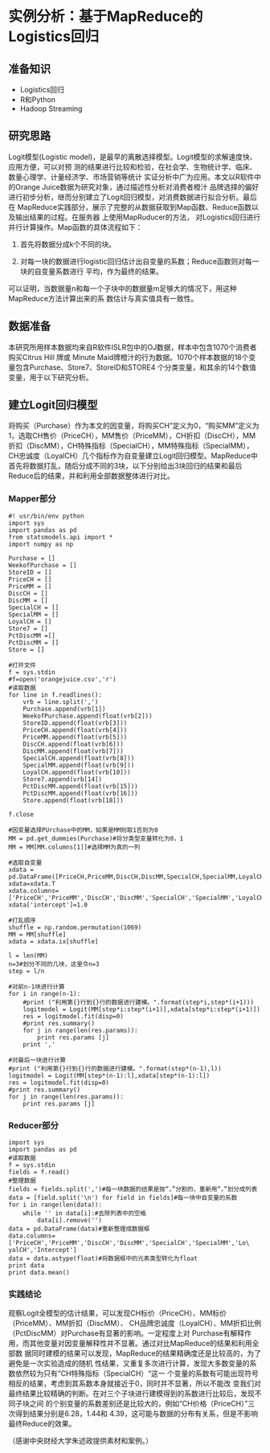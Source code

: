 # 实例分析：基于MapReduce的Logistics回归


## 准备知识

* Logistics回归
* R和Python
* Hadoop Streaming

## 研究思路

Logit模型(Logistic model)，是最早的离散选择模型。Logit模型的求解速度快、应用方便，可以对预
测的结果进行比较和检验，在社会学、生物统计学、临床、数量心理学、计量经济学、市场营销等统计
实证分析中广为应用。本文以R软件中的Orange Juice数据为研究对象，通过描述性分析对消费者橙汁
品牌选择的偏好进行初步分析，继而分别建立了Logit回归模型，对消费数据进行拟合分析。最后在
MapReduce实践部分，展示了完整的从数据获取到Map函数、Reduce函数以及输出结果的过程。在服务器
上使用MapRuducer的方法， 对Logistics回归进行并行计算操作。Map函数的具体流程如下：


1. 首先将数据分成k个不同的块。

2. 对每一块的数据进行logistic回归估计出自变量的系数；Reduce函数则对每一块的自变量系数进行
平均，作为最终的结果。

可以证明，当数据量n和每一个子块中的数据量m足够大的情况下，用这种MapReduce方法计算出来的系
数估计与真实值具有一致性。


## 数据准备

本研究所用样本数据均来自R软件ISLR包中的OJ数据，样本中包含1070个消费者购买Citrus Hill 牌或
Minute Maid牌橙汁的行为数据。1070个样本数据的18个变量包含Purchase、Store7、StoreID和STORE4
个分类变量，和其余的14个数值变量，用于以下研究分析。

## 建立Logit回归模型

将购买（Purchase）作为本文的因变量，将购买CH”定义为0，“购买MM”定义为1，选取CH售价（PriceCH），MM售价（PriceMM），CH折扣（DiscCH），MM折扣（DiscMM），CH特殊指标（SpecialCH），MM特殊指标（SpecialMM），CH忠诚度（LoyalCH）几个指标作为自变量建立Logit回归模型。MapReduce中首先将数据打乱，随后分成不同的3块，以下分别给出3块回归的结果和最后Reduce后的结果，并和利用全部数据整体进行对比。


### Mapper部分


	#! usr/bin/env python
	import sys
	import pandas as pd
	from statsmodels.api import *
	import numpy as np

	Purchase = []
	WeekofPurchase = []
	StoreID = []
	PriceCH = []
	PriceMM = []
	DiscCH = []
	DiscMM = []
	SpecialCH = []
	SpecialMM = []
	LoyalCH = []
	Store7 = []
	PctDiscMM =[]
	PctDiscMM = []
	Store = []

	#打开文件
	f = sys.stdin
	#f=open('orangejuice.csv','r')
	#读取数据
	for line in f.readlines():
	    vrb = line.split(',')
	    Purchase.append(vrb[1])
	    WeekofPurchase.append(float(vrb[2]))
	    StoreID.append(float(vrb[3]))
	    PriceCH.append(float(vrb[4]))
	    PriceMM.append(float(vrb[5]))
	    DiscCH.append(float(vrb[6]))
	    DiscMM.append(float(vrb[7]))
	    SpecialCH.append(float(vrb[8]))
	    SpecialMM.append(float(vrb[9]))
	    LoyalCH.append(float(vrb[10]))
	    Store7.append(vrb[14])
	    PctDiscMM.append(float(vrb[15]))
	    PctDiscMM.append(float(vrb[16]))
	    Store.append(float(vrb[18]))

	f.close

	#因变量选择PUrchase中的MM，如果是MM则取1否则为0
	MM = pd.get_dummies(Purchase)#将分类型变量转化为0，1
	MM = MM[MM.columns[1]]#选择MM为真的一列

	#选取自变量
	xdata = pd.DataFrame([PriceCH,PriceMM,DiscCH,DiscMM,SpecialCH,SpecialMM,LoyalCH])
	xdata=xdata.T
	xdata.columns=['PriceCH','PriceMM','DiscCH','DiscMM','SpecialCH','SpecialMM','LoyalCH']
	xdata['intercept']=1.0

	#打乱顺序
	shuffle = np.random.permutation(1069)
	MM = MM[shuffle]
	xdata = xdata.ix[shuffle]

	l = len(MM)
	n=3#划分不同的几块，这里令n=3
	step = l/n

	#对前n-1块进行计算
	for i in range(n-1):
	    #print ("利用第{}行到{}行的数据进行建模。".format(step*i,step*(i+1)))
	    logitmodel = Logit(MM[step*i:step*(i+1)],xdata[step*i:step*(i+1)])
	    res = logitmodel.fit(disp=0)
	    #print res.summary()
	    for j in range(len(res.params)):
	        print res.params [j]
	    print ','

	#对最后一块进行计算
	#print ("利用第{}行到{}行的数据进行建模。".format(step*(n-1),l))
	logitmodel = Logit(MM[step*(n-1):l],xdata[step*(n-1):l])
	res = logitmodel.fit(disp=0)
	#print res.summary()
	for j in range(len(res.params)):
	    print res.params [j]


### Reducer部分


	import sys
	import pandas as pd
	#读取数据
	f = sys.stdin
	fields = f.read()
	#整理数据
	fields = fields.split(',')#每一块数据的结果是按“，”分割的，重新用“，”划分成列表
	data = [field.split('\n') for field in fields]#每一块中自变量的系数
	for i in range(len(data)):
	    while '' in data[i]:#去除列表中的空格
	        data[i].remove('')
	data = pd.DataFrame(data)#重新整理成数据框
	data.columns=['PriceCH','PriceMM','DiscCH','DiscMM','SpecialCH','SpecialMM','Lo\
	yalCH','Intercept']
	data = data.astype(float)#将数据框中的元素类型转化为float
	print data
	print data.mean()


### 实践结论

观察Logit全模型的估计结果，可以发现CH标价（PriceCH）、MM标价（PriceMM）、MM折扣（DiscMM）、
CH品牌忠诚度（LoyalCH）、MM折扣比例（PctDiscMM）对Purchase有显著的影响。一定程度上对
Purchase有解释作用，而其他变量对因变量解释性并不显著。通过对比MapReduce的结果和利用全部数
据同时建模的结果可以发现，MapReduce的结果精确度还是比较高的，为了避免是一次实验造成的随机
性结果，又重复多次进行计算，发现大多数变量的系数依然较为只有“CH特殊指标（SpecialCH）“这一
个变量的系数有可能出现符号相反的结果，考虑到其系数本身就接近于0，同时并不显著，所以不能改
变我们对最终结果比较精确的判断。在对三个子块进行建模得到的系数进行比较后，发现不同子块之间
的个别变量的系数差别还是比较大的，例如“CH价格（PriceCH）”三次得到结果分别是6.28，1.44和
4.39，这可能与数据的分布有关系，但是不影响最终Reduce的效果。

（感谢中央财经大学朱述政提供素材和案例。）
